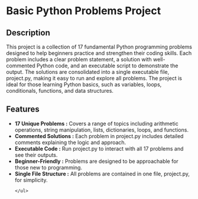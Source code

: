 <h1>Basic Python Problems Project</h1>

<h2>Description</h2>
<p>This project is a collection of 17 fundamental Python programming problems designed to help beginners practice and strengthen their coding skills. Each problem includes a clear problem statement, a solution with well-commented Python code, and an executable script to demonstrate the output. The solutions are consolidated into a single executable file, project.py, making it easy to run and explore all problems. The project is ideal for those learning Python basics, such as variables, loops, conditionals, functions, and data structures.</p>

<h2>Features</h2>
<p>
    <ul>
        
<li><b>17 Unique Problems :</b> Covers a range of topics including arithmetic operations, string manipulation, lists, dictionaries, loops, and functions.</li>
<li><b>Commented Solutions :</b>  Each problem in project.py includes detailed comments explaining the logic and approach.</li>
<li><b>Executable Code :</b>  Run project.py to interact with all 17 problems and see their outputs.</li>
<li><b>Beginner-Friendly :</b>  Problems are designed to be approachable for those new to programming.</li>
<li><b>Single File Structure :</b>  All problems are contained in one file, project.py, for simplicity.</li>

    </ul>
</p>
